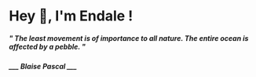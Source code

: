 <h1 title="head"> Hey 👋, I'm Endale !</h1>

**<h5><i>" The least movement is of importance to all nature. The entire ocean is affected by a pebble. "</i></h5>**

*<b>___ Blaise Pascal ___</b>*
